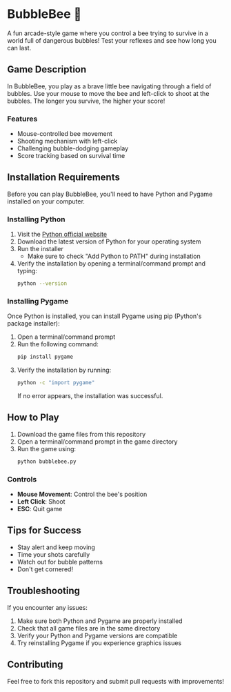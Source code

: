 # BubbleBee 🐝

A fun arcade-style game where you control a bee trying to survive in a world full of dangerous bubbles! Test your reflexes and see how long you can last.

## Game Description

In BubbleBee, you play as a brave little bee navigating through a field of bubbles. Use your mouse to move the bee and left-click to shoot at the bubbles. The longer you survive, the higher your score!

### Features
- Mouse-controlled bee movement
- Shooting mechanism with left-click
- Challenging bubble-dodging gameplay
- Score tracking based on survival time

## Installation Requirements

Before you can play BubbleBee, you'll need to have Python and Pygame installed on your computer.

### Installing Python

1. Visit the [Python official website](https://www.python.org/downloads/)
2. Download the latest version of Python for your operating system
3. Run the installer
   - Make sure to check "Add Python to PATH" during installation
4. Verify the installation by opening a terminal/command prompt and typing:
   ```bash
   python --version
   ```

### Installing Pygame

Once Python is installed, you can install Pygame using pip (Python's package installer):

1. Open a terminal/command prompt
2. Run the following command:
   ```bash
   pip install pygame
   ```
3. Verify the installation by running:
   ```bash
   python -c "import pygame"
   ```
   If no error appears, the installation was successful.

## How to Play

1. Download the game files from this repository
2. Open a terminal/command prompt in the game directory
3. Run the game using:
   ```bash
   python bubblebee.py
   ```

### Controls
- **Mouse Movement**: Control the bee's position
- **Left Click**: Shoot
- **ESC**: Quit game

## Tips for Success
- Stay alert and keep moving
- Time your shots carefully
- Watch out for bubble patterns
- Don't get cornered!

## Troubleshooting

If you encounter any issues:

1. Make sure both Python and Pygame are properly installed
2. Check that all game files are in the same directory
3. Verify your Python and Pygame versions are compatible
4. Try reinstalling Pygame if you experience graphics issues

## Contributing

Feel free to fork this repository and submit pull requests with improvements!
